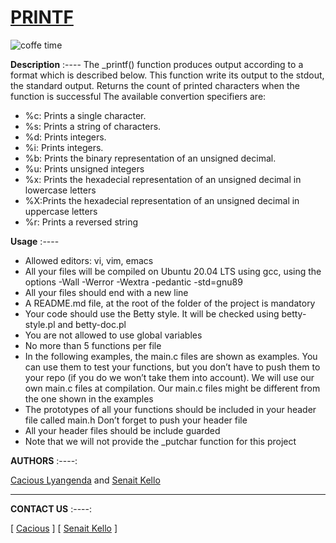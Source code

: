 # [PRINTF](https://github.com/chichi88lyang/printf)

![coffe time](image/img2.png)

**Description**
:----
The _printf() function produces output according to a format which is described below. This function write its output to the stdout, the standard output. Returns the count of printed characters when the function is successful The available convertion specifiers are:

* %c: Prints a single character.
* %s: Prints a string of characters.
* %d: Prints integers.
* %i: Prints integers.
* %b: Prints the binary representation of an unsigned decimal.
* %u: Prints unsigned integers
* %x: Prints the hexadecial representation of an unsigned decimal in lowercase letters
* %X:Prints the hexadecial representation of an unsigned decimal in uppercase letters
* %r: Prints a reversed string

**Usage**
:----

* Allowed editors: vi, vim, emacs
* All your files will be compiled on Ubuntu 20.04 LTS using gcc, using the options -Wall -Werror -Wextra -pedantic -std=gnu89
* All your files should end with a new line
* A README.md file, at the root of the folder of the project is mandatory
* Your code should use the Betty style. It will be checked using betty-style.pl and betty-doc.pl
* You are not allowed to use global variables
* No more than 5 functions per file
* In the following examples, the main.c files are shown as examples. You can use them to test your functions, but you don’t have to push them to your repo (if you do we won’t take them into account). We will use our own main.c files at compilation. Our main.c files might be different from the one shown in the examples
* The prototypes of all your functions should be included in your header file called main.h
Don’t forget to push your header file
* All your header files should be include guarded
* Note that we will not provide the _putchar function for this project

**AUTHORS**
:----:

[Cacious Lyangenda](https://www.linkedin.com/in/focusitstudio1) and  [Senait Kello](https://www.linkedin.com/in/senait-asefa-811008217)

------------------------------------------------------------------------------

**CONTACT US**
:----:

[ [Cacious](https://www.twitter.com/FOCUSITSTUDIO1) ] [ [Senait Kello](https://www.linkedin.com/in/senait-asefa-811008217) ]
